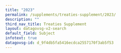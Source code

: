 ```yaml
---
title: "2023"
permalink: /supplements/treaties-supplement/2023/
description: ""
third_nav_title: Treaties Supplement
layout: datagovsg-v2-search
default_field: Subject
infotext: true
datagovsg-id: d_9f4db5fa5416ecdca2557170f3ab5f53
---
```

